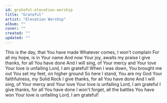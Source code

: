 ```yaml
---
id: grateful-elevation-worship
title: "Grateful"
artist: "Elevation Worship"
album: ""
cover: ""
created: ""
updated: ""
---
```


This is the day, that You have made
Whatever comes, I won't complain
For all my hope, is in Your name
And now Your joy, awaits my praise
I give thanks, for all You have done
And I will sing, of Your mercy and Your love
Your love is unfailing
Lord, I am grateful!
When I was down, You brought me out
You set my feet, on higher ground
So here I stand, You are my God
Your faithfulness, my Solid Rock
I give thanks, for all You have done
And I will sing, of Your mercy and Your love
Your love is unfailing
Lord, I am grateful
I give thanks, for all You have done
I won't forget, all the battles You have won
Your love is unfailing
Lord, I am grateful!